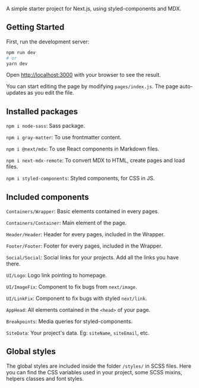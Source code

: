 A simple starter project for Next.js, using styled-components and MDX.

## Getting Started

First, run the development server:

```bash
npm run dev
# or
yarn dev
```

Open [http://localhost:3000](http://localhost:3000) with your browser to see the result.

You can start editing the page by modifying `pages/index.js`. The page auto-updates as you edit the file.

## Installed packages

`npm i node-sass`: Sass package.

`npm i gray-matter`: To use frontmatter content.

`npm i @next/mdx`: To use React components in Markdown files.

`npm i next-mdx-remote`: To convert MDX to HTML, create pages and load files.

`npm i styled-components`: Styled components, for CSS in JS.

## Included components

`Containers/Wrapper`: Basic elements contained in every pages.

`Containers/Container`: Main element of the page.

`Header/Header`: Header for every pages, included in the Wrapper.

`Footer/Footer`: Footer for every pages, included in the Wrapper.

`Social/Social`: Social links for your projects. Add all the links you have there.

`UI/Logo`: Logo link pointing to homepage. 

`UI/ImageFix`: Component to fix bugs from `next/image`.

`UI/LinkFix`: Component to fix bugs with styled `next/link`.

`AppHead`: All elements contained in the `<head>` of your page.

`Breakpoints`: Media queries for styled-components.

`SiteData`: Your project's data. Eg: `siteName`, `siteEmail`, etc.

## Global styles

The global styles are included inside the folder `/styles/` in SCSS files. Here you can find the CSS variables used in your project, some SCSS mixins, helpers classes and font styles.